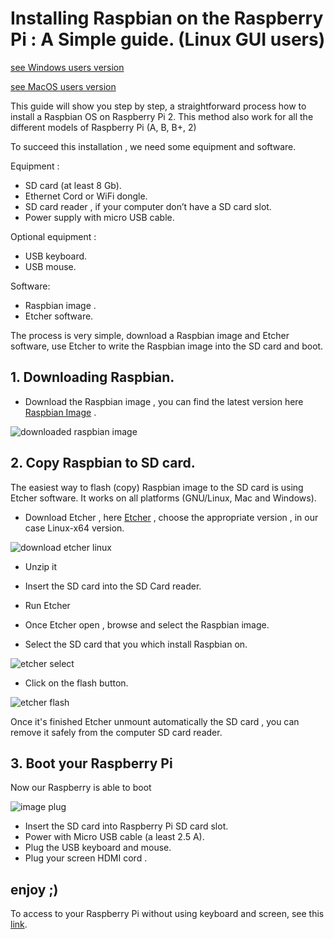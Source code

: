 # Installing Raspbian on the Raspberry Pi : A Simple guide. (Linux GUI users)

[see Windows users version]()

[see MacOS users version]()

This guide will show you step by step, a straightforward process how to install a Raspbian OS  on
Raspberry Pi 2. This method also work for all the different models of Raspberry Pi (A, B, B+, 2)


To succeed this installation , we need some equipment and software.

Equipment :

 - SD card (at least 8 Gb).
 - Ethernet Cord or WiFi dongle.
 - SD card reader , if your computer don’t have a SD card slot.
 - Power supply with micro USB cable.

Optional equipment :
 - USB keyboard.
 - USB mouse.

Software:
 - Raspbian image .
 - Etcher software.

The process is very simple, download a Raspbian image and Etcher software,
use Etcher to write the Raspbian image into the SD card  and boot.


## 1. Downloading Raspbian.

  - Download the Raspbian image ,  you can find the latest version here [Raspbian Image](https://www.raspberrypi.org/downloads/raspbian/) .


![downloaded raspbian image](https://github.com/opendevices/iot.apps/blob/master/doc/RaspbianDownload.png)

## 2. Copy Raspbian  to SD card.

The easiest way to flash (copy) Raspbian image to the SD card is using  Etcher software. It works on
all platforms (GNU/Linux, Mac and Windows).

  - Download Etcher , here [Etcher](https://etcher.io/) , choose the appropriate  version , in our case Linux-x64 version.

![download etcher linux](https://github.com/opendevices/iot.apps/blob/master/doc/img/EtcherDownload.png)

  - Unzip it
  - Insert the SD card into the SD Card reader.
  - Run Etcher

  - Once Etcher open , browse and select the Raspbian image.
  - Select the SD card that you which install Raspbian on.

![etcher select](https://github.com/opendevices/iot.apps/blob/master/doc/img/EtcherSelect.png)

  - Click on the flash button.

![etcher flash](https://github.com/opendevices/iot.apps/blob/master/doc/img/EtcherFlash.png)

Once it's finished  Etcher unmount automatically the SD card   , you can  remove it safely  from the computer
SD card reader.


## 3. Boot your Raspberry Pi

Now our Raspberry is able to boot

![image plug ]()

- Insert the SD card into Raspberry Pi SD card slot.
- Power with Micro USB cable (a least 2.5 A).
- Plug the USB keyboard and mouse.
- Plug your screen  HDMI cord .

 enjoy  ;)
---

To access to your Raspberry Pi without using keyboard and screen, see this [link]().
